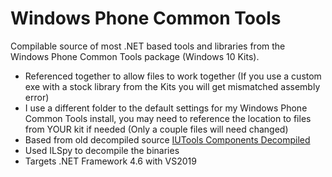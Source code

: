 # Windows Phone Common Tools
Compilable source of most .NET based tools and libraries from the Windows Phone Common Tools package (Windows 10 Kits). 

- Referenced together to allow files to work together (If you use a custom exe with a stock library from the Kits you will get mismatched assembly error)
- I use a different folder to the default settings for my Windows Phone Common Tools install, you may need to reference the location to files from YOUR kit if needed (Only a couple files will need changed)
- Based from old decompiled source [IUTools Components Decompiled](https://github.com/Empyreal96/IUTool_components_decompiled)
- Used ILSpy to decompile the binaries
- Targets .NET Framework 4.6 with VS2019



